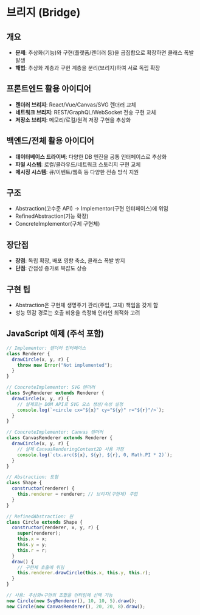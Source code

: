 # 브리지 (Bridge)

## 개요

- **문제**: 추상화(기능)와 구현(플랫폼/렌더러 등)을 곱집합으로 확장하면 클래스 폭발 발생
- **해법**: 추상화 계층과 구현 계층을 분리(브리지)하여 서로 독립 확장

## 프론트엔드 활용 아이디어

- **렌더러 브리지**: React/Vue/Canvas/SVG 렌더러 교체
- **네트워크 브리지**: REST/GraphQL/WebSocket 전송 구현 교체
- **저장소 브리지**: 메모리/로컬/원격 저장 구현을 추상화

## 백엔드/전체 활용 아이디어

- **데이터베이스 드라이버**: 다양한 DB 엔진을 공통 인터페이스로 추상화
- **파일 시스템**: 로컬/클라우드/네트워크 스토리지 구현 교체
- **메시징 시스템**: 큐/이벤트/웹훅 등 다양한 전송 방식 지원

## 구조

- Abstraction(고수준 API) → Implementor(구현 인터페이스)에 위임
- RefinedAbstraction(기능 확장)
- ConcreteImplementor(구체 구현체)

## 장단점

- **장점**: 독립 확장, 배포 영향 축소, 클래스 폭발 방지
- **단점**: 간접성 증가로 복잡도 상승

## 구현 팁

- Abstraction은 구현체 생명주기 관리(주입, 교체) 책임을 갖게 함
- 성능 민감 경로는 호출 비용을 측정해 인라인 최적화 고려

## JavaScript 예제 (주석 포함)

```javascript
// Implementor: 렌더러 인터페이스
class Renderer {
  drawCircle(x, y, r) {
    throw new Error("Not implemented");
  }
}

// ConcreteImplementor: SVG 렌더러
class SvgRenderer extends Renderer {
  drawCircle(x, y, r) {
    // 실제로는 DOM API로 SVG 요소 생성/속성 설정
    console.log(`<circle cx="${x}" cy="${y}" r="${r}"/>`);
  }
}

// ConcreteImplementor: Canvas 렌더러
class CanvasRenderer extends Renderer {
  drawCircle(x, y, r) {
    // 실제 CanvasRenderingContext2D 사용 가정
    console.log(`ctx.arc(${x}, ${y}, ${r}, 0, Math.PI * 2)`);
  }
}

// Abstraction: 도형
class Shape {
  constructor(renderer) {
    this.renderer = renderer; // 브리지(구현체) 주입
  }
}

// RefinedAbstraction: 원
class Circle extends Shape {
  constructor(renderer, x, y, r) {
    super(renderer);
    this.x = x;
    this.y = y;
    this.r = r;
  }
  draw() {
    // 구현체 호출에 위임
    this.renderer.drawCircle(this.x, this.y, this.r);
  }
}

// 사용: 추상화×구현의 조합을 런타임에 선택 가능
new Circle(new SvgRenderer(), 10, 10, 5).draw();
new Circle(new CanvasRenderer(), 20, 20, 8).draw();
```
